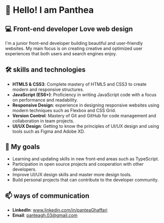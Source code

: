# 👋 Hello! I am Panthea



## 💻 Front-end developer Love web design

I'm a junior front-end developer building beautiful and user-friendly websites. My main focus is on creating creative and optimized user experiences that both users and search engines enjoy.

## 🛠️ skills and technologies


- **HTML5 & CSS3**: Complete mastery of HTML5 and CSS3 to create modern and responsive structures.
- **JavaScript (ES6+)**: Proficiency in writing JavaScript code with a focus on performance and readability.
- **Responsive Design**: experience in designing responsive websites using modern techniques such as Flexbox and CSS Grid.
- **Version Control**: Mastery of Git and GitHub for code management and collaboration in team projects.
- **UI/UX Design**: Getting to know the principles of UI/UX design and using tools such as Figma and Adobe XD.


## 🎯 My goals

- Learning and updating skills in new front-end areas such as TypeScript.
- Participation in open source projects and cooperation with other developers.
- Improve UI/UX design skills and master more design tools.
- Build personal projects that can contribute to the developer community.

## 📫 ways of communication
- **LinkedIn**: www.linkedin.com/in/panteaGhaffari
- **Email**: panteagh.03@gmail.com
